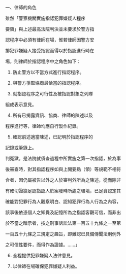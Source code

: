 一、律師的角色

雖然「警察機關實施指認犯罪嫌疑人程序

要領」與上述最高法院判決並未要求於警方指

認程序中必須有律師在場，惟若律師因警方安

排犯罪嫌疑人接受指認而得以於指認進行時在

場，則律師於指認程序中之角色如下：

1. 防止警方以不當方式進行指認程序。

2. 與警方爭取協商最恰當的指認程序。

3. 就指認程序之可行性及被指認對象之列隊

組成表示意見。

4. 所有已揭露資訊、協商、律師的陳述以及

程序進行等，律師均應自行製作紀錄。

5. 確認前述適當陳述，已記明於指認程序的

記錄或筆錄上。

判冤獄。是法院就偵查過程中所實施之第一次指認，於為事

後審查時，對其指認程序如與上開要點（領）等規範不相符

合者，因仍屬被告以外之人於審判外所為之陳述，從而除非

有確切證據足認指認人於案發時所處之環境，已足資認定其

確能對犯罪行為人觀察明白、認知犯罪行為人行為之內容，

該事後依憑個人之知覺及記憶所為之指認客觀可信，而非出

於不當之暗示者，按之刑事訴訟法第一百五十九條之一至第

一百五十九條之三規定之趣旨，即難認已具備傳聞法則例外

之可信性要件，而得作為證據。……」



6. 全程提供犯罪嫌疑人法律意見。

7. 以律師在場確保犯罪嫌疑人利益。